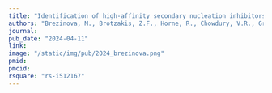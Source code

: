 ```yaml
---
title: "Identification of high-affinity secondary nucleation inhibitors of Aβ42 aggregation from an ultra-large chemical library using Deep Docking"
authors: "Brezinova, M., Brotzakis, Z.F., Horne, R., Chowdury, V.R., Gregory, R., **Gentile, F.**, Vendruscolo, M."
journal:
pub_date: "2024-04-11"
link:
image: "/static/img/pub/2024_brezinova.png"
pmid: 
pmcid: 
rsquare: "rs-i512167"
---
```

